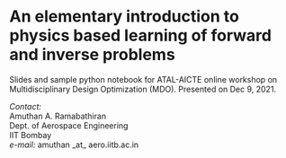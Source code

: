 # An elementary introduction to physics based learning of forward and inverse problems

Slides and sample python notebook for ATAL-AICTE online workshop on Multidisciplinary Design Optimization (MDO). Presented on Dec 9, 2021.
  
*Contact:*  
Amuthan A. Ramabathiran  
Dept. of Aerospace Engineering  
IIT Bombay  
*e-mail:* amuthan \_at\_ aero.iitb.ac.in

